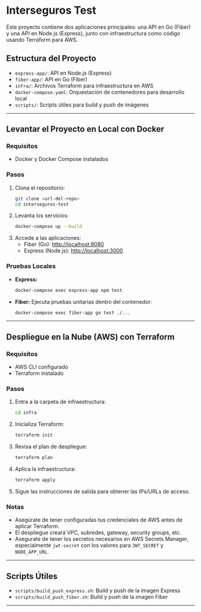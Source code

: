 # Interseguros Test

Este proyecto contiene dos aplicaciones principales: una API en Go (Fiber) y una API en Node.js (Express), junto con infraestructura como código usando Terraform para AWS.

## Estructura del Proyecto

- `express-app/`: API en Node.js (Express)
- `fiber-app/`: API en Go (Fiber)
- `infra/`: Archivos Terraform para infraestructura en AWS
- `docker-compose.yaml`: Orquestación de contenedores para desarrollo local
- `scripts/`: Scripts útiles para build y push de imágenes

---

## Levantar el Proyecto en Local con Docker

### Requisitos

- Docker y Docker Compose instalados

### Pasos

1. Clona el repositorio:
   ```bash
   git clone <url-del-repo>
   cd interseguros-test
   ```
2. Levanta los servicios:
   ```bash
   docker-compose up --build
   ```
3. Accede a las aplicaciones:
   - Fiber (Go): [http://localhost:8080](http://localhost:8080)
   - Express (Node.js): [http://localhost:3000](http://localhost:3000)

### Pruebas Locales

- **Express:**
  ```bash
  docker-compose exec express-app npm test
  ```
- **Fiber:**
  Ejecuta pruebas unitarias dentro del contenedor:
  ```bash
  docker-compose exec fiber-app go test ./...
  ```

---

## Despliegue en la Nube (AWS) con Terraform

### Requisitos

- AWS CLI configurado
- Terraform instalado

### Pasos

1. Entra a la carpeta de infraestructura:
   ```bash
   cd infra
   ```
2. Inicializa Terraform:
   ```bash
   terraform init
   ```
3. Revisa el plan de despliegue:
   ```bash
   terraform plan
   ```
4. Aplica la infraestructura:
   ```bash
   terraform apply
   ```
5. Sigue las instrucciones de salida para obtener las IPs/URLs de acceso.

### Notas

- Asegúrate de tener configuradas tus credenciales de AWS antes de aplicar Terraform.
- El despliegue creará VPC, subredes, gateway, security groups, etc.
- Asegurate de tener los secretos necesarios en AWS Secrets Manager, especialmente `jwt-secret` con los valores para `JWT_SECRET` y `NODE_APP_URL`.

---

## Scripts Útiles

- `scripts/build_push_express.sh`: Build y push de la imagen Express
- `scripts/build_push_fiber.sh`: Build y push de la imagen Fiber

---

